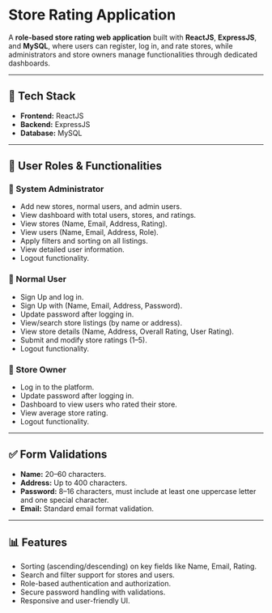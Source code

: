 # Store Rating Application

A **role-based store rating web application** built with **ReactJS**, **ExpressJS**, and **MySQL**, where users can register, log in, and rate stores, while administrators and store owners manage functionalities through dedicated dashboards.

---

## 🚀 Tech Stack
- **Frontend:** ReactJS
- **Backend:** ExpressJS
- **Database:** MySQL

---

## 👥 User Roles & Functionalities

### 🔑 System Administrator
- Add new stores, normal users, and admin users.
- View dashboard with total users, stores, and ratings.
- View stores (Name, Email, Address, Rating).
- View users (Name, Email, Address, Role).
- Apply filters and sorting on all listings.
- View detailed user information.
- Logout functionality.

### 👤 Normal User
- Sign Up and log in.
- Sign Up with (Name, Email, Address, Password).
- Update password after logging in.
- View/search store listings (by name or address).
- View store details (Name, Address, Overall Rating, User Rating).
- Submit and modify store ratings (1–5).
- Logout functionality.

### 🏬 Store Owner
- Log in to the platform.
- Update password after logging in.
- Dashboard to view users who rated their store.
- View average store rating.
- Logout functionality.

---

## ✅ Form Validations
- **Name:** 20–60 characters.
- **Address:** Up to 400 characters.
- **Password:** 8–16 characters, must include at least one uppercase letter and one special character.
- **Email:** Standard email format validation.

---

## 📊 Features
- Sorting (ascending/descending) on key fields like Name, Email, Rating.
- Search and filter support for stores and users.
- Role-based authentication and authorization.
- Secure password handling with validations.
- Responsive and user-friendly UI.
